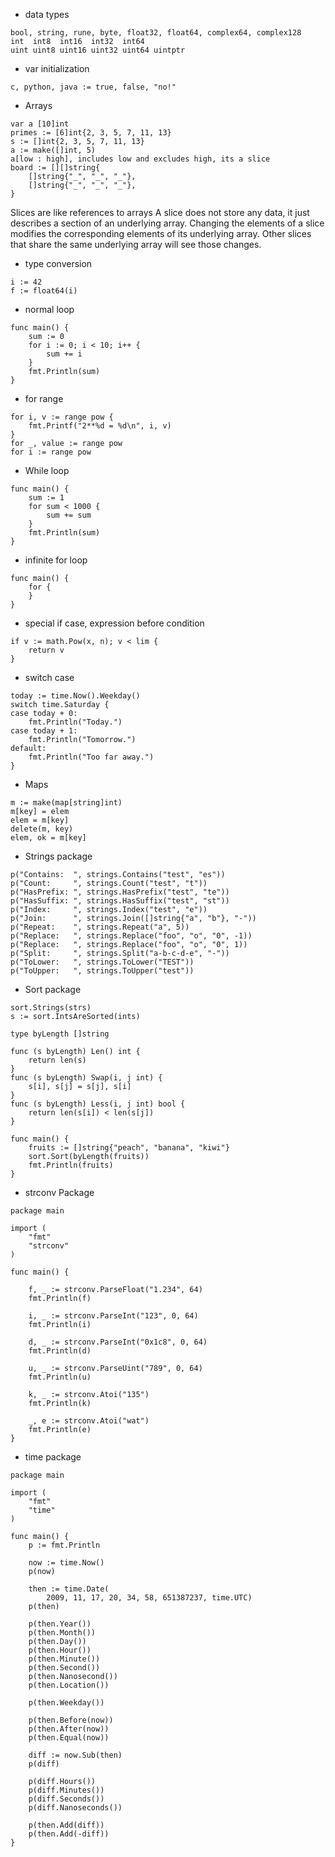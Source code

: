 - data types
```
bool, string, rune, byte, float32, float64, complex64, complex128
int  int8  int16  int32  int64
uint uint8 uint16 uint32 uint64 uintptr
```

- var initialization
```
c, python, java := true, false, "no!"
```

- Arrays
```
var a [10]int
primes := [6]int{2, 3, 5, 7, 11, 13}
s := []int{2, 3, 5, 7, 11, 13}
a := make([]int, 5)
a[low : high], includes low and excludes high, its a slice
board := [][]string{
	[]string{"_", "_", "_"},
	[]string{"_", "_", "_"},
}
```

Slices are like references to arrays
A slice does not store any data, it just describes a section of an underlying array.
Changing the elements of a slice modifies the corresponding elements of its underlying array.
Other slices that share the same underlying array will see those changes.


- type conversion
```
i := 42
f := float64(i)
```


- normal loop
```
func main() {
	sum := 0
	for i := 0; i < 10; i++ {
		sum += i
	}
	fmt.Println(sum)
}
```

- for range
```
for i, v := range pow {
	fmt.Printf("2**%d = %d\n", i, v)
}
for _, value := range pow
for i := range pow
```

- While loop
```
func main() {
	sum := 1
	for sum < 1000 {
		sum += sum
	}
	fmt.Println(sum)
}
```

- infinite for loop
```
func main() {
	for {
	}
}
```

- special if case, expression before condition
```
if v := math.Pow(x, n); v < lim {
	return v
}
```

- switch case
```
today := time.Now().Weekday()
switch time.Saturday {
case today + 0:
	fmt.Println("Today.")
case today + 1:
	fmt.Println("Tomorrow.")
default:
	fmt.Println("Too far away.")
}
```

- Maps
```
m := make(map[string]int)
m[key] = elem
elem = m[key]
delete(m, key)
elem, ok = m[key]

```

- Strings package
```
p("Contains:  ", strings.Contains("test", "es"))
p("Count:     ", strings.Count("test", "t"))
p("HasPrefix: ", strings.HasPrefix("test", "te"))
p("HasSuffix: ", strings.HasSuffix("test", "st"))
p("Index:     ", strings.Index("test", "e"))
p("Join:      ", strings.Join([]string{"a", "b"}, "-"))
p("Repeat:    ", strings.Repeat("a", 5))
p("Replace:   ", strings.Replace("foo", "o", "0", -1))
p("Replace:   ", strings.Replace("foo", "o", "0", 1))
p("Split:     ", strings.Split("a-b-c-d-e", "-"))
p("ToLower:   ", strings.ToLower("TEST"))
p("ToUpper:   ", strings.ToUpper("test"))
```

- Sort package
```
sort.Strings(strs)
s := sort.IntsAreSorted(ints)

type byLength []string

func (s byLength) Len() int {
    return len(s)
}
func (s byLength) Swap(i, j int) {
    s[i], s[j] = s[j], s[i]
}
func (s byLength) Less(i, j int) bool {
    return len(s[i]) < len(s[j])
}

func main() {
    fruits := []string{"peach", "banana", "kiwi"}
    sort.Sort(byLength(fruits))
    fmt.Println(fruits)
}
```

- strconv Package
```
package main

import (
    "fmt"
    "strconv"
)

func main() {

    f, _ := strconv.ParseFloat("1.234", 64)
    fmt.Println(f)

    i, _ := strconv.ParseInt("123", 0, 64)
    fmt.Println(i)

    d, _ := strconv.ParseInt("0x1c8", 0, 64)
    fmt.Println(d)

    u, _ := strconv.ParseUint("789", 0, 64)
    fmt.Println(u)

    k, _ := strconv.Atoi("135")
    fmt.Println(k)

    _, e := strconv.Atoi("wat")
    fmt.Println(e)
}
```

- time package
```
package main

import (
    "fmt"
    "time"
)

func main() {
    p := fmt.Println

    now := time.Now()
    p(now)

    then := time.Date(
        2009, 11, 17, 20, 34, 58, 651387237, time.UTC)
    p(then)

    p(then.Year())
    p(then.Month())
    p(then.Day())
    p(then.Hour())
    p(then.Minute())
    p(then.Second())
    p(then.Nanosecond())
    p(then.Location())

    p(then.Weekday())

    p(then.Before(now))
    p(then.After(now))
    p(then.Equal(now))

    diff := now.Sub(then)
    p(diff)

    p(diff.Hours())
    p(diff.Minutes())
    p(diff.Seconds())
    p(diff.Nanoseconds())

    p(then.Add(diff))
    p(then.Add(-diff))
}
```
